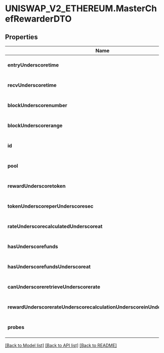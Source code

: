 # UNISWAP_V2_ETHEREUM.MasterChefRewarderDTO

## Properties
Name | Type | Description | Notes
------------ | ------------- | ------------- | -------------
**entryUnderscoretime** | **string** |  | [optional] [default to null]
**recvUnderscoretime** | **string** |  | [optional] [default to null]
**blockUnderscorenumber** | **integer** |  | [optional] [default to null]
**blockUnderscorerange** | **string** |  | [optional] [default to null]
**id** | **string** |  | [optional] [default to null]
**pool** | **string** |  | [optional] [default to null]
**rewardUnderscoretoken** | **string** |  | [optional] [default to null]
**tokenUnderscoreperUnderscoresec** | **string** |  | [optional] [default to null]
**rateUnderscorecalculatedUnderscoreat** | **string** |  | [optional] [default to null]
**hasUnderscorefunds** | **boolean** |  | [optional] [default to null]
**hasUnderscorefundsUnderscoreat** | **string** |  | [optional] [default to null]
**canUnderscoreretrieveUnderscorerate** | **boolean** |  | [optional] [default to null]
**rewardUnderscorerateUnderscorecalculationUnderscoreinUnderscoreprogress** | **boolean** |  | [optional] [default to null]
**probes** | **array[string]** |  | [optional] [default to null]

[[Back to Model list]](../README.md#documentation-for-models) [[Back to API list]](../README.md#documentation-for-api-endpoints) [[Back to README]](../README.md)


